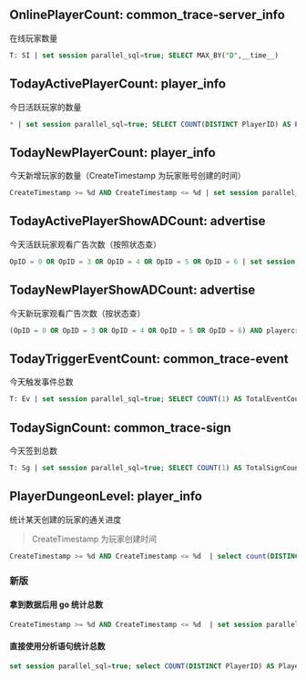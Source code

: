 
## OnlinePlayerCount: common_trace-server_info

在线玩家数量

```sql
T: SI | set session parallel_sql=true; SELECT MAX_BY("D",__time__)
```

## TodayActivePlayerCount: player_info

今日活跃玩家的数量

```sql
* | set session parallel_sql=true; SELECT COUNT(DISTINCT PlayerID) AS PlayerCount LIMIT 10000000
```

## TodayNewPlayerCount: player_info

今天新增玩家的数量（CreateTimestamp 为玩家账号创建的时间）

```sql
CreateTimestamp >= %d AND CreateTimestamp <= %d | set session parallel_sql=true; SELECT COUNT(DISTINCT PlayerID) AS PlayerCount LIMIT 10000000
```

## TodayActivePlayerShowADCount: advertise

今天活跃玩家观看广告次数（按照状态查）

```sql
OpID = 0 OR OpID = 3 OR OpID = 4 OR OpID = 5 OR OpID = 6 | set session parallel_sql=true; SELECT COUNT(DISTINCT PlayerID) AS TotalViewAdCount,OpID GROUP BY OpID  ORDER BY OpID LIMIT 100000;
```

## TodayNewPlayerShowADCount: advertise

今天新玩家观看广告次数（按状态查）

```sql
(OpID = 0 OR OpID = 3 OR OpID = 4 OR OpID = 5 OR OpID = 6) AND playercreatetimestamp >= %d AND playercreatetimestamp <= %d | set session parallel_sql=true; SELECT COUNT(DISTINCT PlayerID) AS TotalViewAdCount,OpID GROUP BY OpID LIMIT 100000;
```

## TodayTriggerEventCount: common_trace-event 

今天触发事件总数

```sql
T: Ev | set session parallel_sql=true; SELECT COUNT(1) AS TotalEventCount LIMIT 100000
```

## TodaySignCount: common_trace-sign

今天签到总数

```sql
T: Sg | set session parallel_sql=true; SELECT COUNT(1) AS TotalSignCount LIMIT 100000
```

## PlayerDungeonLevel: player_info

统计某天创建的玩家的通关进度

> CreateTimestamp 为玩家创建时间

```sql
CreateTimestamp >= %d AND CreateTimestamp <= %d  | select count(DISTINCT PlayerID) as PlayerCount ,DungeonMainLevel group by DungeonMainLevel order by DungeonMainLevel
```

### 新版

#### 拿到数据后用 go 统计总数

```sql
CreateTimestamp >= %d AND CreateTimestamp <= %d  | set session parallel_sql=true; SELECT PlayerID,max(DungeonMainLevel) AS MaxLevel GROUP BY PlayerID ORDER BY MaxLevel LIMIT 1000000
```

#### 直接使用分析语句统计总数

```sql
set session parallel_sql=true; select COUNT(DISTINCT PlayerID) AS PlayerCount, MaxLevel from (SELECT PlayerID,max(DungeonMainLevel) AS MaxLevel FROM log GROUP BY PlayerID ORDER BY MaxLevel LIMIT 1000000) group by MaxLevel order by MaxLevel
```